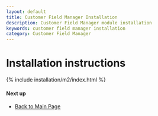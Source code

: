 ```yaml
---
layout: default
title: Customer Field Manager Installation
description: Customer Field Manager module installation
keywords: customer field manager installation
category: Customer Field Manager
---
```


# Installation instructions

{% include installation/m2/index.html %}

#### Next up

 -  [Back to Main Page](../)
